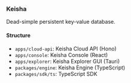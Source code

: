 ### Keisha

Dead-simple persistent key-value database.

#### Structure

- `apps/cloud-api`: Keisha Cloud API (Hono)
- `apps/console`: Keisha Console (React)
- `apps/explorer`: Keisha Explorer GUI (Tauri)
- `packages/engine`: Keisha Engine (TypeScript)
- `packages/sdk/ts`: TypeScript SDK
